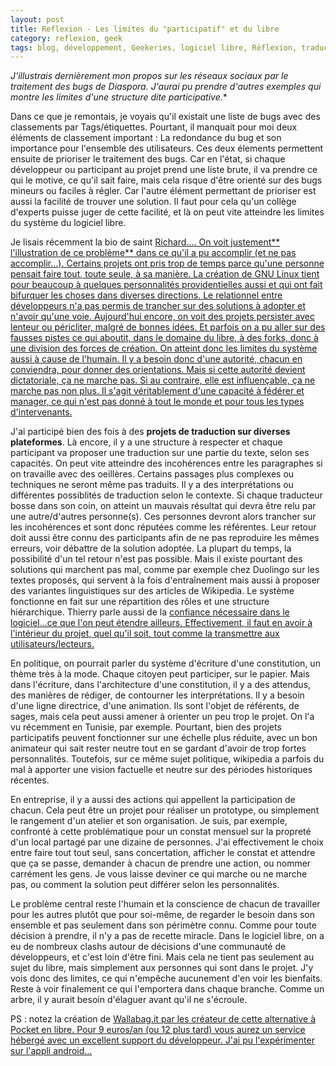 ```yaml
---
layout: post
title: Reflexion - Les limites du "participatif" et du libre
category: reflexion, geek
tags: blog, développement, Geekeries, logiciel libre, Réflexion, traduction
---
```

**J'illustrais dernièrement mon propos sur les réseaux sociaux par le traitement des bugs de Diaspora*. J'aurai pu prendre d'autres exemples qui montre les limites d'une structure dite participative.**

Dans ce que je remontais, je voyais qu'il existait une liste de bugs avec des classements par Tags/étiquettes. Pourtant, il manquait pour moi deux éléments de classement important : La redondance du bug et son importance pour l'ensemble des utilisateurs. Ces deux élements permettent ensuite de prioriser le traitement des bugs. Car en l'état, si chaque développeur ou participant au projet prend une liste brute, il va prendre ce qui le motive, ce qu'il sait faire, mais cela risque d'être orienté sur des bugs mineurs ou faciles à régler. Car l'autre élément permettant de prioriser est aussi la facilité de trouver une solution. Il faut pour cela qu'un collège d'experts puisse juger de cette facilité, et là on peut vite atteindre les limites du système du logiciel libre.

Je lisais récemment la bio de saint <span style="text-decoration:underline;"><a href="https://cheziceman.wordpress.com/2015/03/14/culture-geek-saint-richard-stallman-priez-pour-nous/">Richard</a>.... On voit justement** l'illustration de ce problème** dans ce qu'il a pu accomplir (et ne pas accomplir...). Certains projets ont pris trop de temps parce qu'une personne pensait faire tout, toute seule, à sa manière. La création de GNU Linux tient pour beaucoup à quelques personnalités providentielles aussi et qui ont fait bifurquer les choses dans diverses directions. Le relationnel entre développeurs n'a pas permis de trancher sur des solutions à adopter et n'avoir qu'une voie. Aujourd'hui encore, on voit des projets persister avec lenteur ou péricliter, malgré de bonnes idées. Et parfois on a pu aller sur des fausses pistes ce qui aboutit, dans le domaine du libre, à des forks, donc à une division des forces de création. On atteint donc les limites du système aussi à cause de l'humain. Il y a besoin donc d'une autorité, chacun en conviendra, pour donner des orientations. Mais si cette autorité devient dictatoriale, ça ne marche pas. Si au contraire, elle est influençable, ça ne marche pas non plus. Il s'agit véritablement d'une capacité à fédérer et manager, ce qui n'est pas donné à tout le monde et pour tous les types d'intervenants.

J'ai participé bien des fois à des **projets de traduction sur diverses plateformes**. Là encore, il y a une structure à respecter et chaque participant va proposer une traduction sur une partie du texte, selon ses capacités. On peut vite atteindre des incohérences entre les paragraphes si on travaille avec des oeillères. Certains passages plus complexes ou techniques ne seront même pas traduits. Il y a des interprétations ou différentes possiblités de traduction selon le contexte. Si chaque traducteur bosse dans son coin, on atteint un mauvais résultat qui devra être relu par une autre/d'autres personne(s). Ces personnes devront alors trancher sur les incohérences et sont donc réputées comme les référentes. Leur retour doit aussi être connu des participants afin de ne pas reproduire les mêmes erreurs, voir débattre de la solution adoptée. La plupart du temps, la possibilité d'un tel retour n'est pas possible. Mais il existe pourtant des solutions qui marchent pas mal, comme par exemple chez Duolingo sur les textes proposés, qui servent à la fois d'entraînement mais aussi à proposer des variantes linguistiques sur des articles de Wikipedia. Le système fonctionne en fait sur une répartition des rôles et une structure hiérarchique. Thierry parle aussi de la <span style="text-decoration:underline;"><a href="http://tcrouzet.com/2016/12/13/les-logiciels-libres-sont-ils-de-confiance/">confiance </a>nécessaire dans le logiciel...ce que l'on peut étendre ailleurs. Effectivement, il faut en avoir à l'intérieur du projet, quel qu'il soit, tout comme la transmettre aux utilisateurs/lecteurs.

En politique, on pourrait parler du système d'écriture d'une constitution, un thème très à la mode. Chaque citoyen peut participer, sur le papier. Mais dans l'écriture, dans l'architecture d'une constitution, il y a des attendus, des manières de rédiger, de contourner les interprétations. Il y a besoin d'une ligne directrice, d'une animation. Ils sont l'objet de référents, de sages, mais cela peut aussi amener à orienter un peu trop le projet. On l'a vu récemment en Tunisie, par exemple. Pourtant, bien des projets participatifs peuvent fonctionner sur une échelle plus réduite, avec un bon animateur qui sait rester neutre tout en se gardant d'avoir de trop fortes personnalités. Toutefois, sur ce même sujet politique, wikipedia a parfois du mal à apporter une vision factuelle et neutre sur des périodes historiques récentes.

En entreprise, il y a aussi des actions qui appellent la participation de chacun. Cela peut être un projet pour réaliser un prototype, ou simplement le rangement d'un atelier et son organisation. Je suis, par exemple, confronté à cette problématique pour un constat mensuel sur la propreté d'un local partagé par une dizaine de personnes. J'ai effectivement le choix entre faire tout tout seul, sans concertation, afficher le constat et attendre que ça se passe, demander à chacun de prendre une action, ou nommer carrément les gens. Je vous laisse deviner ce qui marche ou ne marche pas, ou comment la solution peut différer selon les personnalités.

Le problème central reste l'humain et la conscience de chacun de travailler pour les autres plutôt que pour soi-même, de regarder le besoin dans son ensemble et pas seulement dans son périmètre connu. Comme pour toute décision à prendre, il n'y a pas de recette miracle. Dans le logiciel libre, on a eu de nombreux clashs autour de décisions d'une communauté de développeurs, et c'est loin d'être fini. Mais cela ne tient pas seulement au sujet du libre, mais simplement aux personnes qui sont dans le projet. J'y vois donc des limites, ce qui n'empêche aucunement d'en voir les bienfaits. Reste à voir finalement ce qui l'emportera dans chaque branche. Comme un arbre, il y aurait besoin d'élaguer avant qu'il ne s'écroule.

PS : notez la création de <span style="text-decoration:underline;"><a href="http://Wallabag.it">Wallabag.it</a> par les créateur de cette alternative à Pocket en libre. Pour 9 euros/an (ou 12 plus tard) vous aurez un service hébergé avec un excellent support du développeur. J'ai pu l'expérimenter sur l'appli android...

